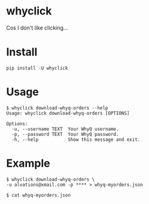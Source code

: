 # whyclick

Cos I don't like clicking...

# Install

```
pip install -U whyclick
```


# Usage

```
$ whyclick download-whyq-orders --help
Usage: whyclick download-whyq-orders [OPTIONS]

Options:
  -u, --username TEXT  Your WhyQ username.
  -p, --password TEXT  Your WhyQ password.
  -h, --help           Show this message and exit.
```

# Example

```
$ whyclick download-whyq-orders \
-u alvations@xmail.com -p **** > whyq-myorders.json

$ cat whyq-myorders.json
```
